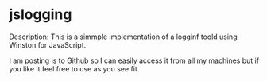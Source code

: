 # jslogging

Description: This is a simmple implementation of a logginf toold using Winston for JavaScript. 

I am posting is to Github so I can easily access it from all my machines but if you like it feel free to use as you see fit. 